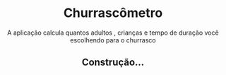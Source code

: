 <h1 align="center">Churrascômetro</h1>
<p align="center">A aplicação calcula quantos adultos , crianças e tempo de duração você escolhendo para o churrasco</p>
<h2 align="center">Construção...</h2>
